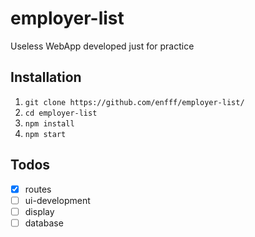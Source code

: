 # employer-list
Useless WebApp developed just for practice

## Installation

1. `git clone https://github.com/enfff/employer-list/`
2. `cd employer-list`
3. `npm install`
4. `npm start`

## Todos

- [x] routes
- [ ] ui-development
- [ ] display
- [ ] database